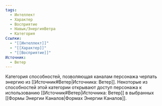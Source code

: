 ```yaml
---
tags:
  - Интеллект
  - Характер
  - Восприятие
  - Навык/ЭнергияВетра
  - Категория
Ссылки:
  - "[[Интеллект]]"
  - "[[Характер]]"
  - "[[Восприятие]]"
Источник:
  - Ветер
---
```

Категория способностей, позволяющая каналам персонажа черпать энергию из [[Источник#Ветер|Источника: Ветер]]. Некоторые из способностей этой категории открывают доступ персонажа к использованию [[Источник#Ветер|Источника: Ветер]] в выбранных [[Формы Энергии Каналов|Формах Энергии Каналов]]. 